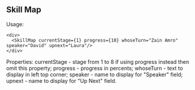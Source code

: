 ## Skill Map

Usage:
```
<div>
  <SkillMap currentStage={1} progress={10} whoseTurn="Zain Amro" speaker="David" upnext="Laura"/>
</div>
```
Properties:
currentStage - stage from 1 to 8
  if using progress instead then omit this property;
progress - progress in percents;
whoseTurn - text to display in left top corner;
speaker - name to display for "Speaker" field;
upnext - name to display for "Up Next" field.

